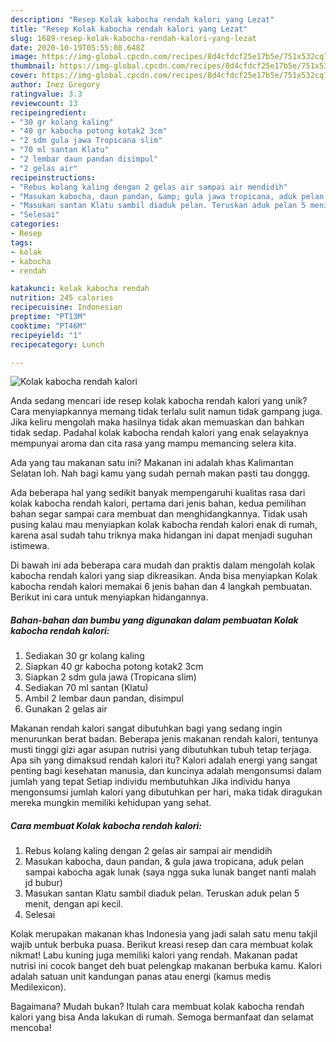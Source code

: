 ```yaml
---
description: "Resep Kolak kabocha rendah kalori yang Lezat"
title: "Resep Kolak kabocha rendah kalori yang Lezat"
slug: 1689-resep-kolak-kabocha-rendah-kalori-yang-lezat
date: 2020-10-19T05:55:08.648Z
image: https://img-global.cpcdn.com/recipes/8d4cfdcf25e17b5e/751x532cq70/kolak-kabocha-rendah-kalori-foto-resep-utama.jpg
thumbnail: https://img-global.cpcdn.com/recipes/8d4cfdcf25e17b5e/751x532cq70/kolak-kabocha-rendah-kalori-foto-resep-utama.jpg
cover: https://img-global.cpcdn.com/recipes/8d4cfdcf25e17b5e/751x532cq70/kolak-kabocha-rendah-kalori-foto-resep-utama.jpg
author: Inez Gregory
ratingvalue: 3.3
reviewcount: 13
recipeingredient:
- "30 gr kolang kaling"
- "40 gr kabocha potong kotak2 3cm"
- "2 sdm gula jawa Tropicana slim"
- "70 ml santan Klatu"
- "2 lembar daun pandan disimpul"
- "2 gelas air"
recipeinstructions:
- "Rebus kolang kaling dengan 2 gelas air sampai air mendidih"
- "Masukan kabocha, daun pandan, &amp; gula jawa tropicana, aduk pelan sampai kabocha agak lunak (saya ngga suka lunak banget nanti malah jd bubur)"
- "Masukan santan Klatu sambil diaduk pelan. Teruskan aduk pelan 5 menit, dengan api kecil."
- "Selesai"
categories:
- Resep
tags:
- kolak
- kabocha
- rendah

katakunci: kolak kabocha rendah 
nutrition: 245 calories
recipecuisine: Indonesian
preptime: "PT13M"
cooktime: "PT46M"
recipeyield: "1"
recipecategory: Lunch

---
```



![Kolak kabocha rendah kalori](https://img-global.cpcdn.com/recipes/8d4cfdcf25e17b5e/751x532cq70/kolak-kabocha-rendah-kalori-foto-resep-utama.jpg)

Anda sedang mencari ide resep kolak kabocha rendah kalori yang unik? Cara menyiapkannya memang tidak terlalu sulit namun tidak gampang juga. Jika keliru mengolah maka hasilnya tidak akan memuaskan dan bahkan tidak sedap. Padahal kolak kabocha rendah kalori yang enak selayaknya mempunyai aroma dan cita rasa yang mampu memancing selera kita.

Ada yang tau makanan satu ini? Makanan ini adalah khas Kalimantan Selatan loh. Nah bagi kamu yang sudah pernah makan pasti tau donggg.

Ada beberapa hal yang sedikit banyak mempengaruhi kualitas rasa dari kolak kabocha rendah kalori, pertama dari jenis bahan, kedua pemilihan bahan segar sampai cara membuat dan menghidangkannya. Tidak usah pusing kalau mau menyiapkan kolak kabocha rendah kalori enak di rumah, karena asal sudah tahu triknya maka hidangan ini dapat menjadi suguhan istimewa.


Di bawah ini ada beberapa cara mudah dan praktis dalam mengolah kolak kabocha rendah kalori yang siap dikreasikan. Anda bisa menyiapkan Kolak kabocha rendah kalori memakai 6 jenis bahan dan 4 langkah pembuatan. Berikut ini cara untuk menyiapkan hidangannya.

<!--inarticleads1-->

##### Bahan-bahan dan bumbu yang digunakan dalam pembuatan Kolak kabocha rendah kalori:

1. Sediakan 30 gr kolang kaling
1. Siapkan 40 gr kabocha potong kotak2 3cm
1. Siapkan 2 sdm gula jawa (Tropicana slim)
1. Sediakan 70 ml santan (Klatu)
1. Ambil 2 lembar daun pandan, disimpul
1. Gunakan 2 gelas air


Makanan rendah kalori sangat dibutuhkan bagi yang sedang ingin menurunkan berat badan. Beberapa jenis makanan rendah kalori, tentunya musti tinggi gizi agar asupan nutrisi yang dibutuhkan tubuh tetap terjaga. Apa sih yang dimaksud rendah kalori itu? Kalori adalah energi yang sangat penting bagi kesehatan manusia, dan kuncinya adalah mengonsumsi dalam jumlah yang tepat Setiap individu membutuhkan Jika individu hanya mengonsumsi jumlah kalori yang dibutuhkan per hari, maka tidak diragukan mereka mungkin memiliki kehidupan yang sehat. 

<!--inarticleads2-->

##### Cara membuat Kolak kabocha rendah kalori:

1. Rebus kolang kaling dengan 2 gelas air sampai air mendidih
1. Masukan kabocha, daun pandan, &amp; gula jawa tropicana, aduk pelan sampai kabocha agak lunak (saya ngga suka lunak banget nanti malah jd bubur)
1. Masukan santan Klatu sambil diaduk pelan. Teruskan aduk pelan 5 menit, dengan api kecil.
1. Selesai


Kolak merupakan makanan khas Indonesia yang jadi salah satu menu takjil wajib untuk berbuka puasa. Berikut kreasi resep dan cara membuat kolak nikmat! Labu kuning juga memiliki kalori yang rendah. Makanan padat nutrisi ini cocok banget deh buat pelengkap makanan berbuka kamu. Kalori adalah satuan unit kandungan panas atau energi (kamus medis Medilexicon). 

Bagaimana? Mudah bukan? Itulah cara membuat kolak kabocha rendah kalori yang bisa Anda lakukan di rumah. Semoga bermanfaat dan selamat mencoba!
